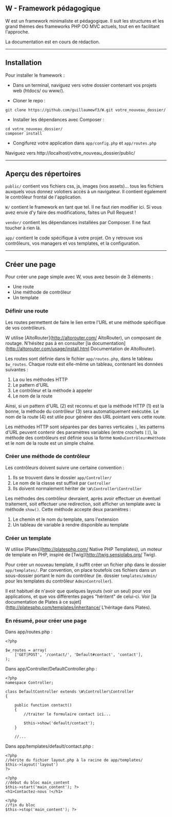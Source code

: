 ## W - Framework pédagogique

W est un framework minimaliste et pédagogique. Il suit les structures et les grand thèmes des frameworks PHP OO MVC actuels, tout en en facilitant l'approche. 

La documentation est en cours de rédaction.

---

## Installation

Pour installer le framework  :

* Dans un terminal, naviguez vers votre dossier contenant vos projets web (htdocs/ ou www/).

* Cloner le repo :
```
git clone https://github.com/guillaumewf3/W.git votre_nouveau_dossier/
```
* Installer les dépendances avec Composer :
```
cd votre_nouveau_dossier/
composer install
```
* Congifurez votre application dans `app/config.php` et `app/routes.php`

Naviguez vers http://localhost/votre_nouveau_dossier/public/

---

## Aperçu des répertoires
`public/` contient vos fichiers css, js, images (vos assets)... tous les fichiers auxquels vous donnez volotiers accès à un navigateur.
Il contient également le contrôleur frontal de l'application.

`W/` contient le framework en tant que tel. Il ne faut rien modifier ici. Si vous avez envie d'y faire des modifications, faites un Pull Request ! 

`vendor/` contient les dépendances installées par Composer. Il ne faut toucher à rien là. 

`app/` contient le code spécifique à votre projet. On y retrouve vos contrôleurs, vos managers et vos templates, et la configuration.

---

## Créer une page
Pour créer une page simple avec W, vous avez besoin de 3 éléments : 

* Une route
* Une méthode de contrôleur
* Un template

### Définir une route
Les routes permettent de faire le lien entre l'URL et une méthode spécifique de vos contrôleurs.

W utilise [AltoRouter](http://altorouter.com/ AltoRouter), un composant de routage. N'hésitez pas à en consulter [la documentation](http://altorouter.com/usage/install.html Documentation de AltoRouter). 

Les routes sont définie dans le fichier `app/routes.php`, dans le tableau `$w_routes`. Chaque route est elle-même un tableau, contenant les données suivantes : 

1. La ou les méthodes HTTP
2. Le pattern d'URL
3. Le contrôleur et la méthode à appeler
4. Le nom de la route

Ainsi, si un pattern d'URL (2) est reconnu et que la méthode HTTP (1) est la bonne, la méthode du contrôleur (3) sera automatiquement exécutée. Le nom de la route (4) est utile pour générer des URL pointant vers cette route.

Les méthodes HTTP sont séparées par des barres verticales `|`, les patterns d'URL peuvent contenir des paramètres variables (entre crochets `[]`), la méthode des contrôleurs est définie sous la forme `NomDuContrôleur#méthode` et le nom de la route est un simple chaîne. 

### Créer une méthode de contrôleur
Les contrôleurs doivent suivre une certaine convention : 

1. Ils se trouvent dans le dossier `app/Controller/`
2. Le nom de la classe est suffixé par `Controller`
3. Ils doivent normalement hériter de `\W\Controller\Controller`

Les méthodes des contrôleur devraient, après avoir effectuer un éventuel traitement, soit effectuer une redirection, soit afficher un template avec la méthode `show()`. Cette méthode accepte deux paramètres : 

1. Le chemin et le nom du template, sans l'extension
2. Un tableau de variable à rendre disponible au template

### Créer un template
W utilise [Plates](http://platesphp.com/ Native PHP Templates), un moteur de template en PHP, inspiré de [Twig](http://twig.sensiolabs.org/ Twig).

Pour créer un nouveau template, il suffit créer un fichier php dans le dossier `app/templates/`. Par convention, on place toutefois ces fichiers dans un sous-dossier portant le nom du contrôleur (ie. dossier `templates/admin/` pour les templates du contrôleur `AdminController`).  

Il est habituel de n'avoir que quelques layouts (voir un seul) pour vos applications, et que vos différentes pages "héritent" de celui-ci. Voir [la documentation de Plates à ce sujet](http://platesphp.com/templates/inheritance/ L'héritage dans Plates).

### En résumé, pour créer une page

Dans app/routes.php : 
```
<?php

$w_routes = array(
	['GET|POST', '/contact/', 'Default#contact', 'contact'],
);
``` 

Dans app/Controller/DefaultController.php : 
```
<?php	
namespace Controller;

class DefaultController extends \W\Controller\Controller
{

	public function contact()
	{
		//traiter le formulaire contact ici...
		
		$this->show('default/contact');
	}

	//...
``` 

Dans app/templates/default/contact.php : 
```
<?php 
//hérite du fichier layout.php à la racine de app/templates/
$this->layout('layout')
?>

<?php 
//début du bloc main_content
$this->start('main_content'); ?>
<h1>Contactez-nous !</h1>

<?php 
//fin du bloc
$this->stop('main_content'); ?>

``` 